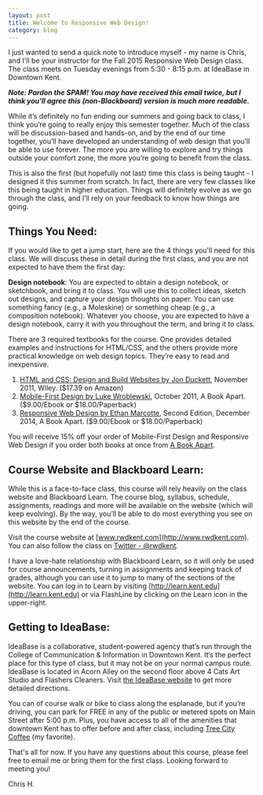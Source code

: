 ```yaml
---
layout: post
title: Welcome to Responsive Web Design!
category: blog
---
```

I just wanted to send a quick note to introduce myself - my name is Chris, and I'll be your instructor for the Fall 2015 Responsive Web Design class.  The class meets on Tuesday evenings from 5:30 - 8:15 p.m. at IdeaBase in Downtown Kent.  

***Note: Pardon the SPAM!  You may have received this email twice, but I think you'll agree this (non-Blackboard) version is much more readable.***

While it’s definitely no fun ending our summers and going back to class, I think you’re going to really enjoy this semester together.  Much of the class will be discussion-based and hands-on, and by the end of our time together, you’ll have developed an understanding of web design that you’ll be able to use forever.  The more you are willing to explore and try things outside your comfort zone, the more you’re going to benefit from the class.

This is also the first (but hopefully not last) time this class is being taught - I designed it this summer from scratch.  In fact, there are very few classes like this being taught in higher education.  Things will definitely evolve as we go through the class, and I’ll rely on your feedback to know how things are going.

## Things You Need:

If you would like to get a jump start, here are the 4 things you'll need for this class.  We will discuss these in detail during the first class, and you are not expected to have them the first day:

**Design notebook**: You are expected to obtain a design notebook, or sketchbook, and bring it to class. You will use this to collect ideas, sketch out designs, and capture your design thoughts on paper. You can use something fancy (e.g., a Moleskine) or something cheap (e.g., a composition notebook). Whatever you choose, you are expected to have a design notebook, carry it with you throughout the term, and bring it to class.

There are 3 required textbooks for the course. One provides detailed examples and instructions for HTML/CSS, and the others provide more practical knowledge on web design topics.  They’re easy to read and inexpensive.

1. [HTML and CSS: Design and Build Websites by Jon Duckett](http://www.amazon.com/HTML-CSS-Design-Build-Websites/dp/1118008189), November 2011, Wiley. ($17.39 on Amazon)
2. [Mobile-First Design by Luke Wroblewski](http://abookapart.com/products/mobile-first), October 2011, A Book Apart. ($9.00/Ebook or $18.00/Paperback)
3. [Responsive Web Design by Ethan Marcotte](http://abookapart.com/products/responsive-web-design), Second Edition, December 2014, A Book Apart. ($9.00/Ebook or $18.00/Paperback)

You will receive 15% off your order of Mobile-First Design and Responsive Web Design if you order both books at once from [A Book Apart](http://abookapart.com).

## Course Website and Blackboard Learn:

While this is a face-to-face class, this course will rely heavily on the class website and Blackboard Learn.  The course blog, syllabus, schedule, assignments, readings and more will be available on the website (which will keep evolving).  By the way, you’ll be able to do most everything you see on this website by the end of the course. 

Visit the course website at [www.rwdkent.com](http://www.rwdkent.com).  You can also follow the class on [Twitter - @rwdkent](http://www.twitter.com/rwdkent).

I have a love-hate relationship with Blackboard Learn, so it will only be used for course announcements, turning in assignments and keeping track of grades, although you can use it to jump to many of the sections of the website.  You can log in to Learn by visiting [http://learn.kent.edu](http://learn.kent.edu) or via FlashLine by clicking on the Learn icon in the upper-right. 

## Getting to IdeaBase:

IdeaBase is a collaborative, student-powered agency that’s run through the College of Communication & Information in Downtown Kent.  It’s the perfect place for this type of class, but it may not be on your normal campus route.  IdeaBase is located in Acorn Alley on the second floor above 4 Cats Art Studio and Flashers Cleaners.  Visit [the IdeaBase website](http://ideabasekent.com/contact-us) to get more detailed directions.  

You can of course walk or bike to class along the esplanade, but if you’re driving, you can park for FREE in any of the public or metered spots on Main Street after 5:00 p.m.  Plus, you have access to all of the amenities that downtown Kent has to offer before and after class, including [Tree City Coffee](http://www.rootedinkent.com) (my favorite).

That's all for now.  If you have any questions about this course, please feel free to email me or bring them for the first class.  Looking forward to meeting you!

Chris H.
